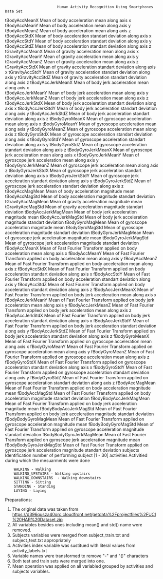 							Human Activity Recognition Using Smartphones Data Set 

tBodyAccMeanX
	Mean of body acceleration mean along axis x
tBodyAccMeanY
	Mean of body acceleration mean along axis y
tBodyAccMeanZ
	Mean of body acceleration mean along axis z
tBodyAccStdX
	Mean of body acceleration standart deviation along axis x
tBodyAccStdY
	Mean of body acceleration standart deviation along axis y
tBodyAccStdZ
	Mean of body acceleration standart deviation along axis z
tGravityAccMeanX
	Mean of gravity acceleration mean along axis x
tGravityAccMeanY
	Mean of gravity acceleration mean along axis y
tGravityAccMeanZ
	Mean of gravity acceleration mean along axis z
tGravityAccStdX
	Mean of gravity acceleration standart deviation along axis x
tGravityAccStdY
	Mean of gravity acceleration standart deviation along axis y
tGravityAccStdZ
	Mean of gravity acceleration standart deviation along axis z
tBodyAccJerkMeanX
	Mean of body jerk acceleration mean along axis x	
tBodyAccJerkMeanY
	Mean of body jerk acceleration mean along axis y
tBodyAccJerkMeanZ
	Mean of body jerk acceleration mean along axis z
tBodyAccJerkStdX
	Mean of body jerk acceleration standart deviation along axis x
tBodyAccJerkStdY
	Mean of body jerk acceleration standart deviation along axis y
tBodyAccJerkStdZ
	Mean of body jerk acceleration standart deviation along axis z
tBodyGyroMeanX
	Mean of gyroscope acceleration mean along axis x
tBodyGyroMeanY
	Mean of gyroscope acceleration mean along axis y
tBodyGyroMeanZ
	Mean of gyroscope acceleration mean along axis z
tBodyGyroStdX
	Mean of gyroscope acceleration standart deviation along axis x
tBodyGyroStdY
	Mean of gyroscope acceleration standart deviation along axis y
tBodyGyroStdZ
	Mean of gyroscope acceleration standart deviation along axis z
tBodyGyroJerkMeanX
	Mean of gyroscope jerk acceleration mean along axis x
tBodyGyroJerkMeanY
	Mean of gyroscope jerk acceleration mean along axis y	
tBodyGyroJerkMeanZ
	Mean of gyroscope jerk acceleration mean along axis z
tBodyGyroJerkStdX
	Mean of gyroscope jerk acceleration standart deviation along axis x
tBodyGyroJerkStdY
	Mean of gyroscope jerk acceleration standart deviation along axis y
tBodyGyroJerkStdZ
	Mean of gyroscope jerk acceleration standart deviation along axis z
tBodyAccMagMean
	Mean of body acceleration magnitude mean
tBodyAccMagStd
	Mean of body acceleration magnitude standart deviation
tGravityAccMagMean
	Mean of gravity acceleration magnitude mean
tGravityAccMagStd
	Mean of gravity acceleration magnitude standart deviation
tBodyAccJerkMagMean
	Mean of body jerk acceleration magnitude mean
tBodyAccJerkMagStd
	Mean of body jerk acceleration magnitude standart deviation
tBodyGyroMagMean
	Mean of gyroscope acceleration magnitude mean
tBodyGyroMagStd
	Mean of gyroscope acceleration magnitude standart deviation
tBodyGyroJerkMagMean
	Mean of gyroscope jerk acceleration magnitude mean
tBodyGyroJerkMagStd
	Mean of gyroscope jerk acceleration magnitude standart deviation
fBodyAccMeanX
	Mean of Fast Fourier Transform applied on body acceleration mean along axis x
fBodyAccMeanY
	Mean of Fast Fourier Transform applied on body acceleration mean along axis y
fBodyAccMeanZ
	Mean of Fast Fourier Transform applied on body acceleration mean along axis z
fBodyAccStdX
	Mean of Fast Fourier Transform applied on body acceleration standart deviation along axis x
fBodyAccStdY
	Mean of Fast Fourier Transform applied on body acceleration standart deviation along axis y
fBodyAccStdZ
	Mean of Fast Fourier Transform applied on body acceleration standart deviation along axis z
fBodyAccJerkMeanX
	Mean of Fast Fourier Transform applied on body jerk acceleration mean along axis x
fBodyAccJerkMeanY
	Mean of Fast Fourier Transform applied on body jerk acceleration mean along axis y
fBodyAccJerkMeanZ
	Mean of Fast Fourier Transform applied on body jerk acceleration mean along axis z
fBodyAccJerkStdX
	Mean of Fast Fourier Transform applied on body jerk acceleration standart deviation along axis x
fBodyAccJerkStdY
	Mean of Fast Fourier Transform applied on body jerk acceleration standart deviation along axis y
fBodyAccJerkStdZ
	Mean of Fast Fourier Transform applied on body jerk acceleration standart deviation along axis z
fBodyGyroMeanX
	Mean of Fast Fourier Transform applied on gyroscope acceleration mean along axis x
fBodyGyroMeanY
	Mean of Fast Fourier Transform applied on gyroscope acceleration mean along axis y
fBodyGyroMeanZ
	Mean of Fast Fourier Transform applied on gyroscope acceleration mean along axis z
fBodyGyroStdX
	Mean of Fast Fourier Transform applied on gyroscope acceleration standart deviation along axis x
fBodyGyroStdY
	Mean of Fast Fourier Transform applied on gyroscope acceleration standart deviation along axis y
fBodyGyroStdZ
	Mean of Fast Fourier Transform applied on gyroscope acceleration standart deviation along axis z
fBodyAccMagMean
	Mean of Fast Fourier Transform applied on body acceleration magnitude mean
fBodyAccMagStd
	Mean of Fast Fourier Transform applied on body acceleration magnitude standart deviation
fBodyBodyAccJerkMagMean
	Mean of Fast Fourier Transform applied on body jerk acceleration magnitude mean
fBodyBodyAccJerkMagStd
	Mean of Fast Fourier Transform applied on body jerk  acceleration magnitude standart deviation
fBodyBodyGyroMagMean
	Mean of Fast Fourier Transform applied on gyroscope acceleration magnitude mean
fBodyBodyGyroMagStd
	Mean of Fast Fourier Transform applied on gyroscope acceleration magnitude standart deviation
fBodyBodyGyroJerkMagMean
	Mean of Fast Fourier Transform applied on gyroscope jerk acceleration magnitude mean
fBodyBodyGyroJerkMagStd
	Mean of Fast Fourier Transform applied on gyroscope jerk acceleration magnitude standart deviation
subjects
	Identification number of performing subject [1 - 30]
activities
	Activitied during which the mesuarments were done

		WALKING - Walking
		WALKING_UPSTAIRS - Walking upstairs
		WALKING_DOWNSTAIRS  - Walking downstairs
		SITTING - Sitting
		STANDING - Standing
		LAYING - Laying

Preparations:

1. The original data was taken from https://d396qusza40orc.cloudfront.net/getdata%2Fprojectfiles%2FUCI%20HAR%20Dataset.zip
2. All variables besides ones including mean() and std() name were removed.
3. Subjects variables were merged from subject_train.txt and subject_test.txt appropriately
4. Activities index variable was sustitued with literal values from activity_labels.txt
5. Variable names were transformed to remove "-" and "()" characters
6. Both test and train sets were merged into one.
7. Mean operation was applied on all variabled grouped by activities and subjects variables.
